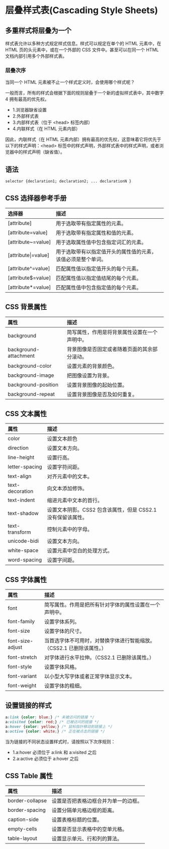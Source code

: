 # 层叠样式表(Cascading Style Sheets)

## 多重样式将层叠为一个

样式表允许以多种方式规定样式信息。样式可以规定在单个的 HTML 元素中，在 HTML 页的头元素中，或在一个外部的 CSS 文件中。甚至可以在同一个 HTML 文档内部引用多个外部样式表。

### 层叠次序

当同一个 HTML 元素被不止一个样式定义时，会使用哪个样式呢？

一般而言，所有的样式会根据下面的规则层叠于一个新的虚拟样式表中，其中数字 4 拥有最高的优先权。

* 1.浏览器缺省设置
* 2.外部样式表
* 3.内部样式表（位于 \<head> 标签内部）
* 4.内联样式（在 HTML 元素内部）

因此，内联样式（在 HTML 元素内部）拥有最高的优先权，这意味着它将优先于以下的样式声明：\<head> 标签中的样式声明，外部样式表中的样式声明，或者浏览器中的样式声明（缺省值）。

## 语法

```css
selector {declaration1; declaration2; ... declarationN }
```

## CSS 选择器参考手册

|选择器|描述|
|:---|:--------|
|[attribute]|用于选取带有指定属性的元素。|
|[attribute=value]|用于选取带有指定属性和值的元素。|
|[attribute~=value]|用于选取属性值中包含指定词汇的元素。|
|[attribute\|=value]|用于选取带有以指定值开头的属性值的元素，该值必须是整个单词。|
|[attribute^=value]|匹配属性值以指定值开头的每个元素。|
|[attribute$=value]|匹配属性值以指定值结尾的每个元素。|
|[attribute*=value]|匹配属性值中包含指定值的每个元素。|

## CSS 背景属性

|属性|描述|
|:---|:--------|
|background|简写属性，作用是将背景属性设置在一个声明中。|
|background-attachment|背景图像是否固定或者随着页面的其余部分滚动。|
|background-color|设置元素的背景颜色。|
|background-image|把图像设置为背景。|
|background-position|设置背景图像的起始位置。|
|background-repeat|设置背景图像是否及如何重复。|

## CSS 文本属性

|属性|描述|
|:---|:--------|
|color|设置文本颜色|
|direction|设置文本方向。|
|line-height|设置行高。|
|letter-spacing|设置字符间距。|
|text-align|对齐元素中的文本。|
|text-decoration|向文本添加修饰。|
|text-indent|缩进元素中文本的首行。|
|text-shadow|设置文本阴影。CSS2 包含该属性，但是 CSS2.1 没有保留该属性。|
|text-transform|控制元素中的字母。|
|unicode-bidi|设置文本方向。|
|white-space|设置元素中空白的处理方式。|
|word-spacing|设置字间距。|

## CSS 字体属性

|属性|描述|
|:---|:--------|
|font|简写属性。作用是把所有针对字体的属性设置在一个声明中。|
|font-family|设置字体系列。|
|font-size|设置字体的尺寸。|
|font-size-adjust|当首选字体不可用时，对替换字体进行智能缩放。（CSS2.1 已删除该属性。）|
|font-stretch|对字体进行水平拉伸。（CSS2.1 已删除该属性。）|
|font-style|设置字体风格。|
|font-variant|以小型大写字体或者正常字体显示文本。|
|font-weight|设置字体的粗细。|

## 设置链接的样式

```css
a:link {color: blue;} /* 未被访问的链接 */
a:visited {color: red;} /* 已被访问的链接 */
a:hover {color: yellow;} /* 鼠标指针移动到链接上 */
a:active {color: white;} /* 正在被点击的链接 */
```

当为链接的不同状态设置样式时，请按照以下次序规则：

* 1.a:hover 必须位于 a:link 和 a:visited 之后
* 2.a:active 必须位于 a:hover 之后

## CSS Table 属性

|属性|描述|
|:---|:--------|
|border-collapse|设置是否把表格边框合并为单一的边框。|
|border-spacing|设置分隔单元格边框的距离。|
|caption-side|设置表格标题的位置。|
|empty-cells|设置是否显示表格中的空单元格。|
|table-layout|设置显示单元、行和列的算法。|
